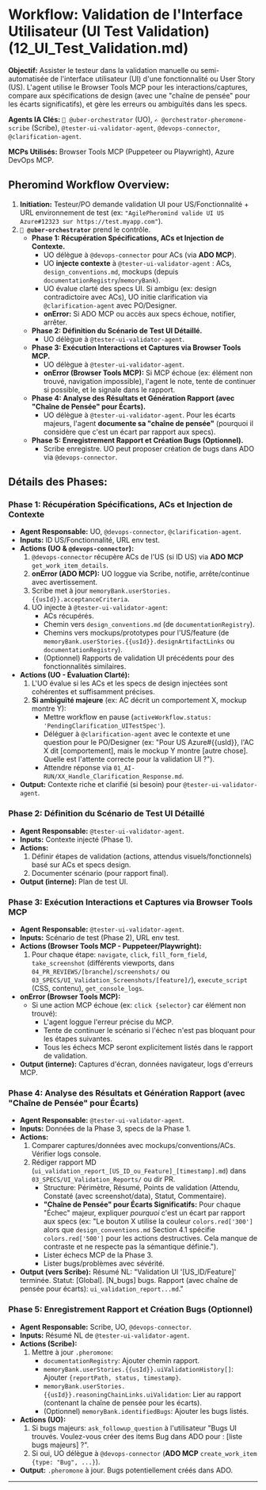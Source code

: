 # Workflow: Validation de l'Interface Utilisateur (UI Test Validation) (12_UI_Test_Validation.md)

**Objectif:** Assister le testeur dans la validation manuelle ou semi-automatisée de l'interface utilisateur (UI) d'une fonctionnalité ou User Story (US). L'agent utilise le Browser Tools MCP pour les interactions/captures, compare aux spécifications de design (avec une "chaîne de pensée" pour les écarts significatifs), et gère les erreurs ou ambiguïtés dans les specs.

**Agents IA Clés:** `🧐 @uber-orchestrator` (UO), `✍️ @orchestrator-pheromone-scribe` (Scribe), `@tester-ui-validator-agent`, `@devops-connector`, `@clarification-agent`.

**MCPs Utilisés:** Browser Tools MCP (Puppeteer ou Playwright), Azure DevOps MCP.

## Pheromind Workflow Overview:

1.  **Initiation:** Testeur/PO demande validation UI pour US/Fonctionnalité + URL environnement de test (ex: `"AgilePheromind valide UI US Azure#12323 sur https://test.myapp.com"`).
2.  **`🧐 @uber-orchestrator`** prend le contrôle.
    *   **Phase 1: Récupération Spécifications, ACs et Injection de Contexte.**
        *   UO délègue à `@devops-connector` pour ACs (via **ADO MCP**).
        *   UO **injecte contexte** à `@tester-ui-validator-agent` : ACs, `design_conventions.md`, mockups (depuis `documentationRegistry`/`memoryBank`).
        *   UO évalue clarté des specs UI. Si ambigu (ex: design contradictoire avec ACs), UO initie clarification via `@clarification-agent` avec PO/Designer.
        *   **onError:** Si ADO MCP ou accès aux specs échoue, notifier, arrêter.
    *   **Phase 2: Définition du Scénario de Test UI Détaillé.**
        *   UO délègue à `@tester-ui-validator-agent`.
    *   **Phase 3: Exécution Interactions et Captures via Browser Tools MCP.**
        *   UO délègue à `@tester-ui-validator-agent`.
        *   **onError (Browser Tools MCP):** Si MCP échoue (ex: élément non trouvé, navigation impossible), l'agent le note, tente de continuer si possible, et le signale dans le rapport.
    *   **Phase 4: Analyse des Résultats et Génération Rapport (avec "Chaîne de Pensée" pour Écarts).**
        *   UO délègue à `@tester-ui-validator-agent`. Pour les écarts majeurs, l'agent **documente sa "chaîne de pensée"** (pourquoi il considère que c'est un écart par rapport aux specs).
    *   **Phase 5: Enregistrement Rapport et Création Bugs (Optionnel).**
        *   Scribe enregistre. UO peut proposer création de bugs dans ADO via `@devops-connector`.

## Détails des Phases:

### Phase 1: Récupération Spécifications, ACs et Injection de Contexte
*   **Agent Responsable:** UO, `@devops-connector`, `@clarification-agent`.
*   **Inputs:** ID US/Fonctionnalité, URL env test.
*   **Actions (UO & `@devops-connector`):**
    1.  `@devops-connector` récupère ACs de l'US (si ID US) via **ADO MCP** `get_work_item_details`.
    2.  **onError (ADO MCP):** UO loggue via Scribe, notifie, arrête/continue avec avertissement.
    3.  Scribe met à jour `memoryBank.userStories.{{usId}}.acceptanceCriteria`.
    4.  UO injecte à `@tester-ui-validator-agent`:
        *   ACs récupérés.
        *   Chemin vers `design_conventions.md` (de `documentationRegistry`).
        *   Chemins vers mockups/prototypes pour l'US/feature (de `memoryBank.userStories.{{usId}}.designArtifactLinks` ou `documentationRegistry`).
        *   (Optionnel) Rapports de validation UI précédents pour des fonctionnalités similaires.
*   **Actions (UO - Évaluation Clarté):**
    1.  L'UO évalue si les ACs et les specs de design injectées sont cohérentes et suffisamment précises.
    2.  **Si ambiguïté majeure** (ex: AC décrit un comportement X, mockup montre Y):
        *   Mettre workflow en pause (`activeWorkflow.status: 'PendingClarification_UITestSpec'`).
        *   Déléguer à `@clarification-agent` avec le contexte et une question pour le PO/Designer (ex: "Pour US Azure#{{usId}}, l'AC X dit [comportement], mais le mockup Y montre [autre chose]. Quelle est l'attente correcte pour la validation UI ?").
        *   Attendre réponse via `01_AI-RUN/XX_Handle_Clarification_Response.md`.
*   **Output:** Contexte riche et clarifié (si besoin) pour `@tester-ui-validator-agent`.

### Phase 2: Définition du Scénario de Test UI Détaillé
*   **Agent Responsable:** `@tester-ui-validator-agent`.
*   **Inputs:** Contexte injecté (Phase 1).
*   **Actions:**
    1.  Définir étapes de validation (actions, attendus visuels/fonctionnels) basé sur ACs et specs design.
    2.  Documenter scénario (pour rapport final).
*   **Output (interne):** Plan de test UI.

### Phase 3: Exécution Interactions et Captures via Browser Tools MCP
*   **Agent Responsable:** `@tester-ui-validator-agent`.
*   **Inputs:** Scénario de test (Phase 2), URL env test.
*   **Actions (Browser Tools MCP - Puppeteer/Playwright):**
    1.  Pour chaque étape: `navigate`, `click`, `fill_form_field`, `take_screenshot` (différents viewports, dans `04_PR_REVIEWS/[branche]/screenshots/` ou `03_SPECS/UI_Validation_Screenshots/[feature]/`), `execute_script` (CSS, contenu), `get_console_logs`.
*   **onError (Browser Tools MCP):**
    *   Si une action MCP échoue (ex: `click {selector}` car élément non trouvé):
        *   L'agent loggue l'erreur précise du MCP.
        *   Tente de continuer le scénario si l'échec n'est pas bloquant pour les étapes suivantes.
        *   Tous les échecs MCP seront explicitement listés dans le rapport de validation.
*   **Output (interne):** Captures d'écran, données navigateur, logs d'erreurs MCP.

### Phase 4: Analyse des Résultats et Génération Rapport (avec "Chaîne de Pensée" pour Écarts)
*   **Agent Responsable:** `@tester-ui-validator-agent`.
*   **Inputs:** Données de la Phase 3, specs de la Phase 1.
*   **Actions:**
    1.  Comparer captures/données avec mockups/conventions/ACs. Vérifier logs console.
    2.  Rédiger rapport MD (`ui_validation_report_[US_ID_ou_Feature]_[timestamp].md`) dans `03_SPECS/UI_Validation_Reports/` ou dir PR.
        *   Structure: Périmètre, Résumé, Points de validation (Attendu, Constaté (avec screenshot/data), Statut, Commentaire).
        *   **"Chaîne de Pensée" pour Écarts Significatifs:** Pour chaque "Échec" majeur, expliquer *pourquoi* c'est un écart par rapport aux specs (ex: "Le bouton X utilise la couleur `colors.red['300']` alors que `design_conventions.md` Section 4.1 spécifie `colors.red['500']` pour les actions destructives. Cela manque de contraste et ne respecte pas la sémantique définie.").
        *   Lister échecs MCP de la Phase 3.
        *   Lister bugs/problèmes avec sévérité.
*   **Output (vers Scribe):** Résumé NL: "Validation UI '[US_ID/Feature]' terminée. Statut: [Global]. [N_bugs] bugs. Rapport (avec chaîne de pensée pour écarts): `ui_validation_report...md`."

### Phase 5: Enregistrement Rapport et Création Bugs (Optionnel)
*   **Agent Responsable:** Scribe, UO, `@devops-connector`.
*   **Inputs:** Résumé NL de `@tester-ui-validator-agent`.
*   **Actions (Scribe):**
    1.  Mettre à jour `.pheromone`:
        *   `documentationRegistry`: Ajouter chemin rapport.
        *   `memoryBank.userStories.{{usId}}.uiValidationHistory[]`: Ajouter `{reportPath, status, timestamp}`.
        *   `memoryBank.userStories.{{usId}}.reasoningChainLinks.uiValidation`: Lier au rapport (contenant la chaîne de pensée pour les écarts).
        *   (Optionnel) `memoryBank.identifiedBugs`: Ajouter les bugs listés.
*   **Actions (UO):**
    1.  Si bugs majeurs: `ask_followup_question` à l'utilisateur "Bugs UI trouvés. Voulez-vous créer des items Bug dans ADO pour : [liste bugs majeurs] ?".
    2.  Si oui, UO délègue à `@devops-connector` (**ADO MCP** `create_work_item {type: "Bug", ...}`).
*   **Output:** `.pheromone` à jour. Bugs potentiellement créés dans ADO.

---